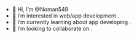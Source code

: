 - 👋 Hi, I’m @Noman549
- 👀 I’m interested in web/app development .
- 🌱 I’m currently learning about app developing .
- 💞️ I’m looking to collaborate on .


<!---
Noman549/Noman549 is a ✨ special ✨ repository because its `README.md` (this file) appears on your GitHub profile.
You can click the Preview link to take a look at your changes.
--->
